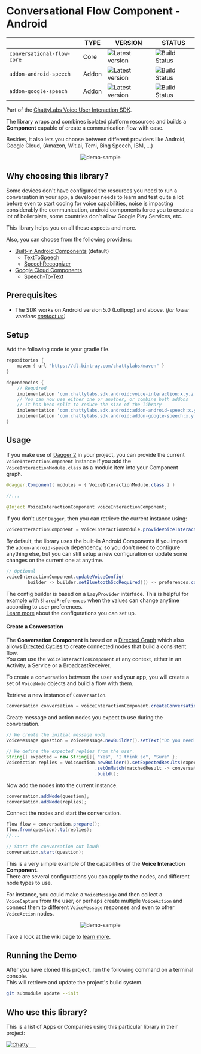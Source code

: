 # Conversational Flow Component - Android

|                   	        | TYPE  	| VERSION 	                | STATUS 	          |
|-------------------	        |-------	|----------------------	    |-------------------- |
| `conversational-flow-core` 	| Core  	| ![Latest version][i1]	    | ![Build Status][i4] |
| `addon-android-speech`    	| Addon 	| ![Latest version][i2]     | ![Build Status][i5] |
| `addon-google-speech`     	| Addon 	| ![Latest version][i3]     | ![Build Status][i6] |


Part of the [ChattyLabs Voice User Interaction SDK]().

The library wraps and combines isolated platform resources and builds 
a **Component** capable of create a communication flow with ease.

Besides, it also lets you choose between different providers like Android, Google Cloud, (Amazon, Wit.ai, Temi, Bing Speech, IBM, ...)

<p align="center"><img src="assets/demo-sample.jpg" alt="demo-sample"/></p>

## Why choosing this library?

Some devices don't have configured the resources you need to run a conversation in your app, 
a developer needs to learn and test quite a lot before even to start coding for voice capabilities, noise is impacting 
considerably the communication, android components force you to create a lot of boilerplate, some countries don't 
allow Google Play Services, etc.

This library helps you on all these aspects and more.

Also, you can choose from the following providers:

- [Built-in Android Components](https://developers.google.com/voice-actions/interaction/voice-interactions) (default)
    - [TextToSpeech](https://developer.android.com/reference/android/speech/tts/TextToSpeech)
    - [SpeechRecognizer](https://developer.android.com/reference/android/speech/SpeechRecognizer)
- [Google Cloud Components](https://cloud.google.com/)
    - [Speech-To-Text](https://cloud.google.com/speech-to-text/)
    
    
## Prerequisites
- The SDK works on Android version 5.0 (Lollipop) and above. _(for lower versions [contact us](mailto:hello@chattylabs.com))_

## Setup
Add the following code to your gradle file.

```groovy
repositories {
    maven { url "https://dl.bintray.com/chattylabs/maven" }
}
 
dependencies {
    // Required
    implementation 'com.chattylabs.sdk.android:voice-interaction:x.y.z'
    // You can now use either one or another, or combine both addons
    // It has been split to reduce the size of the library
    implementation 'com.chattylabs.sdk.android:addon-android-speech:x.y.z'
    implementation 'com.chattylabs.sdk.android:addon-google-speech:x.y.z'
}
```

## Usage

If you make use of [Dagger 2](https://google.github.io/dagger/) in your project, 
you can provide the current `VoiceInteractionComponent` instance if you add the `VoiceInteractionModule.class` 
as a module item into your Component graph.

```java
@dagger.Component( modules = { VoiceInteractionModule.class } )
 
//...
 
@Inject VoiceInteractionComponent voiceInteractionComponent;
```

If you don't user `Dagger`, then you can retrieve the current instance using:

```java
voiceInteractionComponent = VoiceInteractionModule.provideVoiceInteractionComponent(new ILoggerImpl());
```

By default, the library uses the built-in Android Components if you import the `addon-android-speech` dependency, 
so you don't need to configure anything else, but you can still setup a new configuration or update some changes 
on the current one at anytime.

```java
// Optional
voiceInteractionComponent.updateVoiceConfig(
        builder -> builder.setBluetoothScoRequired(() -> preferences.connectToBluetoothSco()).build());
```

The config builder is based on a `LazyProvider` interface. 
This is helpful for example with `SharedPreferences` when the values can change anytime according to user preferences.
<br/>[Learn more]() about the configurations you can set up.

#### Create a Conversation

The **Conversation Component** is based on a [Directed Graph](https://en.wikipedia.org/wiki/Directed_graph) 
which also allows [Directed Cycles](https://en.wikipedia.org/wiki/Cycle_(graph_theory)) 
to create connected nodes that build a consistent flow.
<br/>You can use the `VoiceInteractionComponent` at any context, either in an Activity, a Service or a BroadcastReceiver. 

To create a conversation between the user and your app, you will create a set of `VoiceNode` objects and build a flow with them.

Retrieve a new instance of `Conversation`.

```java
Conversation conversation = voiceInteractionComponent.createConversation(context);
```

Create message and action nodes you expect to use during the conversation.

```java
// We create the initial message node.
VoiceMessage question = VoiceMessage.newBuilder().setText("Do you need help?").build();
 
// We define the expected replies from the user.
String[] expected = new String[]{ "Yes", "I think so", "Sure" };
VoiceAction replies = VoiceAction.newBuilder().setExpectedResults(expected)
                                 .setOnMatch(matchedResult -> conversation::next)
                                 .build();
```

Now add the nodes into the current instance.

```java
conversation.addNode(question);
conversation.addNode(replies);
```

Connect the nodes and start the conversation.

```java
Flow flow = conversation.prepare();
flow.from(question).to(replies);
//...
 
// Start the conversation out loud!
conversation.start(question);
```

This is a very simple example of the capabilities of the **Voice Interaction Component**. 
<br/>There are several configurations you can apply to the nodes, and different node types to use.

For instance, you could make a `VoiceMessage` and then collect a `VoiceCapture` from the user, 
or perhaps create multiple `VoiceAction` and connect them to different `VoiceMessage` responses 
and even to other `VoiceAction` nodes.

<p align="center"><img src="assets/demo-sample.jpg" alt="demo-sample"/></p>

Take a look at the wiki page to [learn more]().

## Running the Demo
After you have cloned this project, run the following command on a terminal console. 
<br/>This will retrieve and update the project's build system.

```bash
git submodule update --init
```

## Who use this library?
This is a list of Apps or Companies using this particular library in their project:

<a href="https://play.google.com/store/apps/details?id=com.Chatty"><img src="https://lh3.googleusercontent.com/BwP_HPbu2G523jUQitRcfgADe5qKxZclxAbESmM4xaTNFS3ckz5uqkh12OimzqPC=s50-rw" alt="Chatty" title="Chatty"/> &nbsp;&nbsp; 
&nbsp;

[i1]: https://api.bintray.com/packages/chattylabs/maven/voice-interaction/images/download.svg?label=Latest%20version
[i2]: https://api.bintray.com/packages/chattylabs/maven/voice-interaction/images/download.svg?label=Latest%20version
[i3]: https://api.bintray.com/packages/chattylabs/maven/voice-interaction/images/download.svg?label=Latest%20version

[i4]: https://app.bitrise.io/app/ad178a030b96de53/status.svg?token=Om0YDuYQ4vGPjsP0c_EbYQ&branch=master
[i5]: https://app.bitrise.io/app/ad178a030b96de53/status.svg?token=Om0YDuYQ4vGPjsP0c_EbYQ&branch=master
[i6]: https://app.bitrise.io/app/ad178a030b96de53/status.svg?token=Om0YDuYQ4vGPjsP0c_EbYQ&branch=master